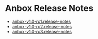 # Anbox Release Notes

 * [anbox-v1.0-rc1.release-notes](./anbox-v1.0-rc1.release-notes.md)
 * [anbox-v1.0-rc2.release-notes](./anbox-v1.0-rc2.release-notes.md)
 * [anbox-v1.0-rc3.release-notes](./anbox-v1.0-rc3.release-notes.md)